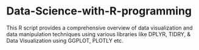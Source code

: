 # Data-Science-with-R-programming
This R script provides a comprehensive overview of data visualization and data manipulation techniques using various libraries like DPLYR, TIDRY, &amp; Data Visualization using GGPLOT, PLOTLY etc.
